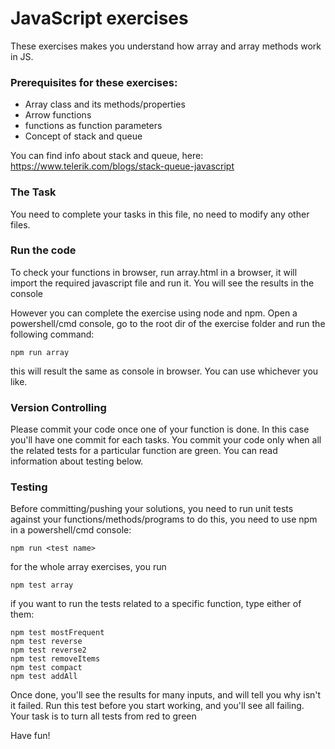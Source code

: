 # JavaScript exercises

These exercises makes you understand how array and array methods work in JS.

### Prerequisites for these exercises:
- Array class and its methods/properties
- Arrow functions
- functions as function parameters
- Concept of stack and queue


You can find info about stack and queue, here:
https://www.telerik.com/blogs/stack-queue-javascript

### The Task
You need to complete your tasks in this file, no need to modify any other files.

### Run the code
To check your functions in browser, run array.html in a browser, it will import the required javascript file
and run it. You will see the results in the console

However you can complete the exercise using node and npm. Open a powershell/cmd console, go to the root
dir of the exercise folder and run the following command:

    npm run array

this will result the same as console in browser. You can use whichever you like.

### Version Controlling
Please commit your code once one of your function is done. In this case you'll have one commit for each tasks.
You commit your code only when all the related tests for a particular function are green. You can read 
information about testing below.

### Testing
Before committing/pushing your solutions, you need to run unit tests against your functions/methods/programs
to do this, you need to use npm in a powershell/cmd console:

    npm run <test name>

for the whole array exercises, you run

    npm test array

if you want to run the tests related to a specific function, type either of them:

    npm test mostFrequent
    npm test reverse
    npm test reverse2
    npm test removeItems
    npm test compact
    npm test addAll

Once done, you'll see the results for many inputs, and will tell you why isn't it failed.
Run this test before you start working, and you'll see all failing. Your task is to turn all tests from red to green

Have fun!